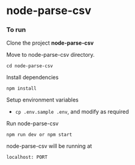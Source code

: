 # node-parse-csv

### To run

Clone the project  **node-parse-csv**

Move to node-parse-csv directory.

```text
cd node-parse-csv

```

Install dependencies

```text
npm install

```

Setup environment variables

- `cp .env.sample .env`, and modify as required

Run node-parse-csv

```text
npm run dev or npm start

```

node-parse-csv will be running  at

```text
localhost: PORT

```
